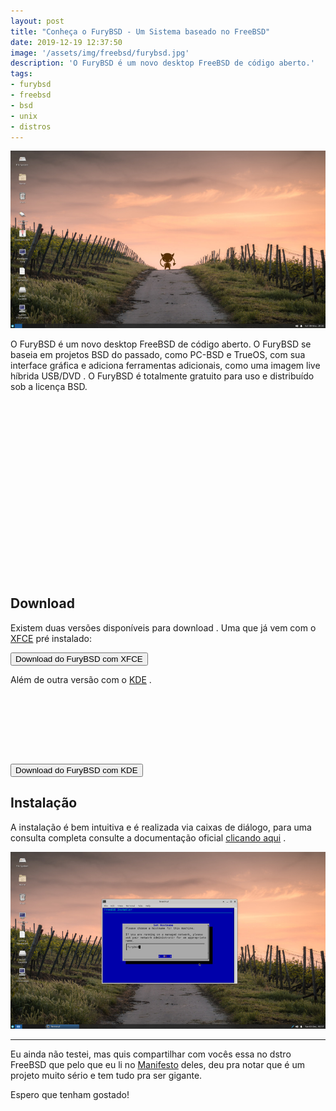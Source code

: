 ```yaml
---
layout: post
title: "Conheça o FuryBSD - Um Sistema baseado no FreeBSD"
date: 2019-12-19 12:37:50
image: '/assets/img/freebsd/furybsd.jpg'
description: 'O FuryBSD é um novo desktop FreeBSD de código aberto.'
tags:
- furybsd
- freebsd
- bsd
- unix
- distros
---
```


![Conheça o FuryBSD - Um Sistema baseado no FreeBSD](/assets/img/freebsd/furybsd.jpg)

O FuryBSD é um novo desktop FreeBSD de código aberto. O FuryBSD se baseia em projetos BSD do passado, como PC-BSD e TrueOS, com sua interface gráfica e adiciona ferramentas adicionais, como uma imagem live híbrida USB/DVD . O FuryBSD é totalmente gratuito para uso e distribuído sob a licença BSD.

<!-- QUADRADO -->
<script async src="//pagead2.googlesyndication.com/pagead/js/adsbygoogle.js"></script>
<ins class="adsbygoogle"
style="display:inline-block;width:336px;height:280px"
data-ad-client="ca-pub-2838251107855362"
data-ad-slot="5351066970"></ins>
<script>
(adsbygoogle = window.adsbygoogle || []).push({});
</script>

## Download
Existem duas versões disponíveis para download . Uma que já vem com o [XFCE](https://www.xfce.org) pré instalado:

<a href="https://github.com/furybsd/furybsd-livecd/releases/download/12.0-XFCE-12-02-2019-01/FuryBSD-12.0-XFCE-2019120201.iso">
<button class="btn btn-primary">Download do FuryBSD com XFCE</button>
</a>

Além de outra versão com o [KDE](https://kde.org) .

<!-- MINI ANÚNCIO -->
<script async src="//pagead2.googlesyndication.com/pagead/js/adsbygoogle.js"></script>
<!-- Games Root -->
<ins class="adsbygoogle"
style="display:inline-block;width:730px;height:95px"
data-ad-client="ca-pub-2838251107855362"
data-ad-slot="5351066970"></ins>
<script>
(adsbygoogle = window.adsbygoogle || []).push({});
</script>

<a href="https://sourceforge.net/projects/furybsd/files/12.0-KDE-12-02-2019-01/FuryBSD-12.0-KDE-2019120201.iso/download">
<button class="btn btn-primary">Download do FuryBSD com KDE</button>
</a>

## Instalação

A instalação é bem intuitiva e é realizada via caixas de diálogo, para uma consulta completa consulte a documentação oficial [clicando aqui](https://github.com/furybsd/furybsd-handbook/wiki/Installing-FuryBSD) .

![Instalação do FuryBSD](/assets/img/freebsd/install-furybsd.jpg)

---

<!-- RETANGULO LARGO 2 -->
<script async src="//pagead2.googlesyndication.com/pagead/js/adsbygoogle.js"></script>
<ins class="adsbygoogle"
style="display:block; text-align:center;"
data-ad-layout="in-article"
data-ad-format="fluid"
data-ad-client="ca-pub-2838251107855362"
data-ad-slot="8549252987"></ins>
<script>
(adsbygoogle = window.adsbygoogle || []).push({});
</script>

Eu ainda não testei, mas quis compartilhar com vocês essa no dstro FreeBSD que pelo que eu li no [Manifesto](https://www.furybsd.org/manifesto/) deles, deu pra notar que é um projeto muito sério e tem tudo pra ser gigante.

Espero que tenham gostado!

